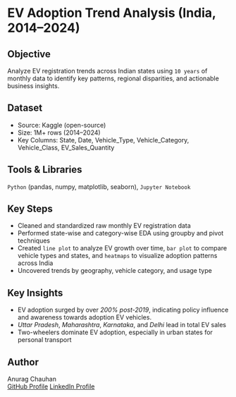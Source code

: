 # EV Adoption Trend Analysis (India, 2014–2024)

## Objective
Analyze EV registration trends across Indian states using `10 years` of monthly data to identify key patterns, regional disparities, and actionable business insights.

## Dataset
- Source: Kaggle (open-source)
- Size: 1M+ rows (2014–2024)
- Key Columns: State, Date, Vehicle_Type, Vehicle_Category, Vehicle_Class, EV_Sales_Quantity

## Tools & Libraries
`Python` (pandas, numpy, matplotlib, seaborn), `Jupyter Notebook`

## Key Steps
- Cleaned and standardized raw monthly EV registration data
- Performed state-wise and category-wise EDA using groupby and pivot techniques
- Created `line plot` to analyze EV growth over time, `bar plot` to compare vehicle types and states, and `heatmaps` to visualize adoption patterns across India
- Uncovered trends by geography, vehicle category, and usage type

## Key Insights
- EV adoption surged by over *200% post-2019*, indicating policy influence and awareness towards adoption EV vehicles.
- *Uttar Pradesh*, *Maharashtra*, *Karnataka*, and *Delhi* lead in total EV sales
- Two-wheelers dominate EV adoption, especially in urban states for personal transport

## Author
Anurag Chauhan  
[GitHub Profile](https://github.com/anuragchauhan21)
[LinkedIn Profile](https://www.linkedin.com/in/theanuragchauhan)

